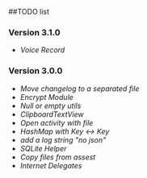 ##TODO list

### Version 3.1.0
 - *Voice Record*

### Version 3.0.0
 - *Move changelog to a separated file*
 - *Encrypt Module*
 - *Null or empty utils*
 - *ClipboardTextView*
 - *Open activity with file*
 - *HashMap with Key <-> Key*
 - *add a log string "no json"*
 - *SQLite Helper*
 - *Copy files from assest*
 - *Internet Delegates*
